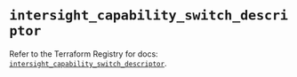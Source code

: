 # `intersight_capability_switch_descriptor`

Refer to the Terraform Registry for docs: [`intersight_capability_switch_descriptor`](https://registry.terraform.io/providers/ciscodevnet/intersight/1.0.71/docs/resources/capability_switch_descriptor).
